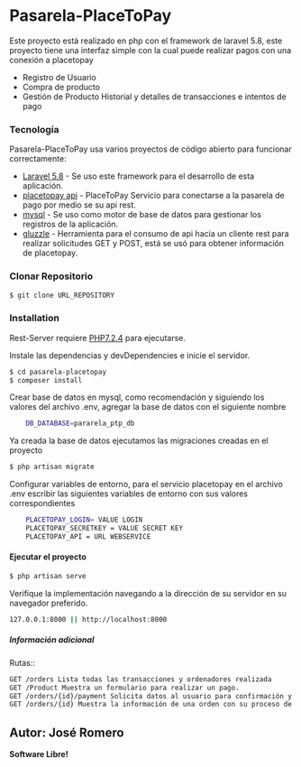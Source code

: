 # Pasarela-PlaceToPay


Este proyecto está realizado en php con el framework de laravel 5.8, este proyecto tiene una interfaz simple con la cual puede realizar pagos con una conexión a placetopay
  - Registro de Usuario 
  - Compra de producto
  - Gestión de Producto Historial y detalles de transacciones e intentos de pago

### Tecnología

Pasarela-PlaceToPay usa varios proyectos de código abierto para funcionar correctamente:

* [Laravel 5.8](https://laravel.com/docs/5.8) - Se uso este framework para el desarrollo de esta aplicación.
* [placetopay api](https://dev.placetopay.com/web/redirection/) - PlaceToPay Servicio para conectarse a la pasarela de pago por medio se su api rest.
* [mysql](https://www.mysql.com/) - Se uso como motor de base de datos para gestionar los registros de la aplicación.
* [gluzzle](docs.guzzlephp.org) - Herramienta para el consumo de api hacia un cliente rest para realizar solicitudes GET y POST, está se usó para obtener información de placetopay.

### Clonar Repositorio
```sh
$ git clone URL_REPOSITORY 
```

### Installation

Rest-Server requiere [PHP7.2.4](https://www.php.net/) para ejecutarse.

Instale las dependencias y devDependencies e inicie el servidor.
```sh
$ cd pasarela-placetopay
$ composer install 
```

Crear base de datos en mysql, como recomendación y siguiendo los valores del archivo .env, agregar la base de datos con el siguiente nombre
```sh
    DB_DATABASE=pararela_ptp_db 
```

Ya creada la base de datos ejecutamos las migraciones creadas en el proyecto
```sh
$ php artisan migrate
```

Configurar variables de entorno, para el servicio placetopay en el archivo .env escribir las siguientes variables de entorno con sus valores correspondientes
```sh
    PLACETOPAY_LOGIN= VALUE LOGIN
    PLACETOPAY_SECRETKEY = VALUE SECRET KEY
    PLACETOPAY_API = URL WEBSERVICE
```

#### Ejecutar el proyecto
```sh
$ php artisan serve
```

Verifique la implementación navegando a la dirección de su servidor en su navegador preferido.
```sh
127.0.0.1:8000 || http://localhost:8000
```

##### Información adicional
Rutas::
```sh
GET /orders Lista todas las transacciones y ordenadores realizada
GET /Product Muestra un formulario para realizar un pago.
GET /orders/{id}/payment Solicita datos al usuario para confirmación y realizar el pago
GET /orders/{id} Muestra la información de una orden con su proceso de pago correspondiente
```

Autor: José Romero
----
**Software Libre!**


